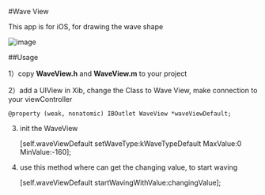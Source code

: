 #Wave View

This app is for iOS, for drawing the wave shape

![image](http://t1.qpic.cn/mblogpic/6bb55d6892d173ccd612/2000.jpg)

##Usage

1）copy **WaveView.h** and **WaveView.m** to your project

2）add a UIView in Xib, change the Class to Wave View, make connection to your viewController

    @property (weak, nonatomic) IBOutlet WaveView *waveViewDefault;

3) init the WaveView

    [self.waveViewDefault setWaveType:kWaveTypeDefault MaxValue:0 MinValue:-160];
    
4) use this method where can get the changing value, to start waving

    [self.waveViewDefault startWavingWithValue:changingValue];

